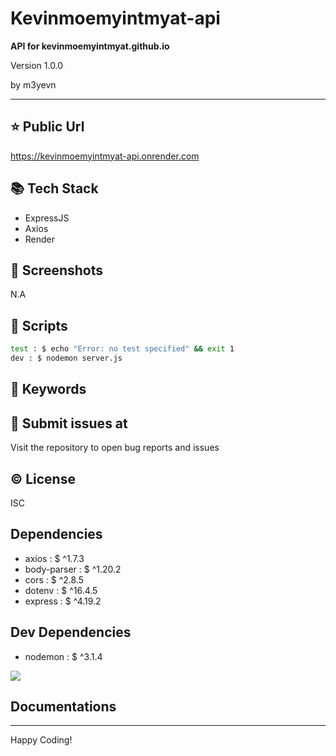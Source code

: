 # Kevinmoemyintmyat-api

**API for kevinmoemyintmyat.github.io**

<p>Version 1.0.0</p>
<p>by m3yevn</p>

<hr/>





## ⭐ Public Url

https://kevinmoemyintmyat-api.onrender.com

## 📚 Tech Stack

 - ExpressJS
 - Axios
 - Render


## 📸 Screenshots

N.A

## 📜 Scripts

```sh
test : $ echo "Error: no test specified" && exit 1
dev : $ nodemon server.js

```

## 🔑 Keywords



## 👾 Submit issues at

Visit the repository to open bug reports and issues

## ©️ License

ISC

## Dependencies

 - axios : $ ^1.7.3
 - body-parser : $ ^1.20.2
 - cors : $ ^2.8.5
 - dotenv : $ ^16.4.5
 - express : $ ^4.19.2


## Dev Dependencies

 - nodemon : $ ^3.1.4


<img src="https://cdn.dribbble.com/users/2401141/screenshots/5487982/developers-gif-showcase.gif"/>

## Documentations



<hr/>
Happy Coding!
